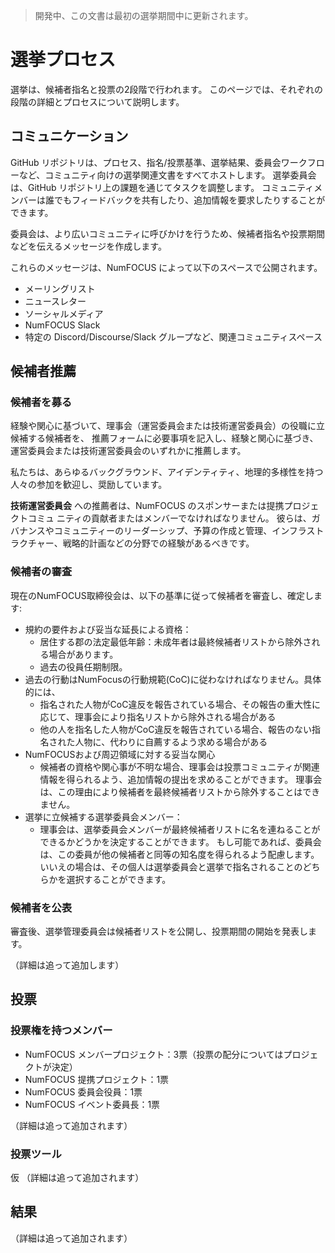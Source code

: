 > 開発中、この文書は最初の選挙期間中に更新されます。

# 選挙プロセス

選挙は、候補者指名と投票の2段階で行われます。
このページでは、それぞれの段階の詳細とプロセスについて説明します。

## コミュニケーション

GitHub リポジトリは、プロセス、指名/投票基準、選挙結果、委員会ワークフローなど、コミュニティ向けの選挙関連文書をすべてホストします。
選挙委員会は、GitHub リポジトリ上の課題を通じてタスクを調整します。
コミュニティメンバーは誰でもフィードバックを共有したり、追加情報を要求したりすることができます。

委員会は、より広いコミュニティに呼びかけを行うため、候補者指名や投票期間などを伝えるメッセージを作成します。

これらのメッセージは、NumFOCUS によって以下のスペースで公開されます。

- メーリングリスト
- ニュースレター
- ソーシャルメディア
- NumFOCUS Slack
- 特定の Discord/Discourse/Slack グループなど、関連コミュニティスペース

## 候補者推薦

### 候補者を募る

経験や関心に基づいて、理事会（運営委員会または技術運営委員会）の役職に立候補する候補者を、
推薦フォームに必要事項を記入し、経験と関心に基づき、運営委員会または技術運営委員会のいずれかに推薦します。

私たちは、あらゆるバックグラウンド、アイデンティティ、地理的多様性を持つ人々の参加を歓迎し、奨励しています。

**技術運営委員会** への推薦者は、NumFOCUS のスポンサーまたは提携プロジェクトコミュ ニティの貢献者またはメンバーでなければなりません。
彼らは、ガバナンスやコミュニティーのリーダーシップ、予算の作成と管理、インフラストラクチャー、戦略的計画などの分野での経験があるべきです。

### 候補者の審査

現在のNumFOCUS取締役会は、以下の基準に従って候補者を審査し、確定します:

- 規約の要件および妥当な延長による資格：
  - 居住する郡の法定最低年齢：未成年者は最終候補者リストから除外される場合があります。
  - 過去の役員任期制限。
- 過去の行動はNumFocusの行動規範(CoC)に従わなければなりません。具体的には、
  - 指名された人物がCoC違反を報告されている場合、その報告の重大性に応じて、理事会により指名リストから除外される場合がある
  - 他の人を指名した人物がCoC違反を報告されている場合、報告のない指名された人物に、代わりに自薦するよう求める場合がある
- NumFOCUSおよび周辺領域に対する妥当な関心
  - 候補者の資格や関心事が不明な場合、理事会は投票コミュニティが関連情報を得られるよう、追加情報の提出を求めることができます。
    理事会は、この理由により候補者を最終候補者リストから除外することはできません。
- 選挙に立候補する選挙委員会メンバー：
  - 理事会は、選挙委員会メンバーが最終候補者リストに名を連ねることができるかどうかを決定することができます。
    もし可能であれば、委員会は、この委員が他の候補者と同等の知名度を得られるよう配慮します。
    いいえの場合は、その個人は選挙委員会と選挙で指名されることのどちらかを選択することができます。

### 候補者を公表

審査後、選挙管理委員会は候補者リストを公開し、投票期間の開始を発表します。

（詳細は追って追加します）

## 投票

### 投票権を持つメンバー

- NumFOCUS メンバープロジェクト：3票（投票の配分についてはプロジェクトが決定）
- NumFOCUS 提携プロジェクト：1票
- NumFOCUS 委員会役員：1票
- NumFOCUS イベント委員長：1票

（詳細は追って追加されます）

### 投票ツール

仮
（詳細は追って追加されます）

## 結果

（詳細は追って追加されます）

<!-- Links -->

[nomination-form]: https://forms.gle/zNYGSYpoGQPZgQTZ8
[opavote]: https://opavote.com
